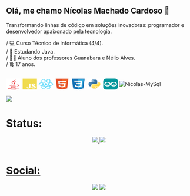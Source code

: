 ## Olá, me chamo Nícolas Machado Cardoso 👋

Transformando linhas de código em soluções inovadoras: programador e desenvolvedor apaixonado pela tecnologia.

\/ 💻 Curso Técnico de informática (4/4).<br>
\/ 📘 Estudando Java.<br>
\/ 👨‍🏫 Aluno dos professores Guanabara e Nélio Alves.<br>
\/ ♍ 17 anos.<br>

<div style="display: inline_block"><br>
  <img align="center" alt="Nicolas-Js" height="30" width="40" src="https://raw.githubusercontent.com/devicons/devicon/master/icons/java/java-plain.svg">
  <img align="center" alt="Nicolas-Js" height="30" width="40" src="https://raw.githubusercontent.com/devicons/devicon/master/icons/javascript/javascript-plain.svg">
  <img align="center" alt="Nicolas-React" height="30" width="40" src="https://raw.githubusercontent.com/devicons/devicon/master/icons/react/react-original.svg">
  <img align="center" alt="Nicolas-HTML" height="30" width="40" src="https://raw.githubusercontent.com/devicons/devicon/master/icons/html5/html5-original.svg">
  <img align="center" alt="Nicolas-CSS" height="30" width="40" src="https://raw.githubusercontent.com/devicons/devicon/master/icons/css3/css3-original.svg">
  <img align="center" alt="Nicolas-Python" height="30" width="40" src="https://raw.githubusercontent.com/devicons/devicon/master/icons/python/python-original.svg">
  <img align="center" alt="Nicolas-INO" height="30" width="40" src="https://github.com/tandpfun/skill-icons/blob/main/icons/Arduino.svg">
  <img align="center" alt="Nicolas-MySql" height="40" width="50" src="https://cdn.jsdelivr.net/gh/devicons/devicon/icons/mysql/mysql-original-wordmark.svg">
</div>
<br>

<img src="https://ccbc.org.br/wp-content/uploads/2019/09/comiss%C3%A3o-de-tecnologia-ccbc-planos.jpg">

<p><h1>Status: </h1>
<div align="center">
  <a href="https://github.com/nicolasmacardoso">
  <img height="160em" src="https://github-readme-stats.vercel.app/api?username=nicolasmacardoso&show_icons=true&theme=tokyonight&include_all_commits=true&count_private=true"/>
    
  <img height="160em" src="https://github-readme-stats.vercel.app/api/top-langs/?username=nicolasmacardoso&layout=compact&langs_count=6&theme=tokyonight"/>
</div>
<br>

<p><h1>Social: </h1></p>
<div align="center">
    <a href="https://www.instagram.com/yoriyoi/" target="_blank"><img src="https://img.shields.io/badge/-Instagram-%23E4405F?style=for-the-badge&logo=instagram&logoColor=white" target="_blank"></a>
    <a href = "mailto:nicolasmacardoso@gmail.com"><img src="https://img.shields.io/badge/-Gmail-%23333?style=for-the-badge&logo=gmail&logoColor=white" target="_blank"></a>
</div>

